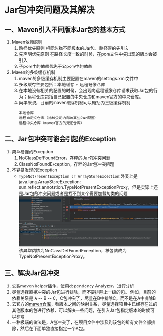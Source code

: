 # Jar包冲突问题及其解决

## 一、Maven引入不同版本Jar包的基本方式
1. Maven依赖原则
   1. 路径优先原则
      相同名称不同版本的Jar包，路径短的先引入
   2. 先声明优先原则
      在路径长度一致的时候，在pom文件中先出现的版本会被引入
   3. 子pom中的依赖优先于父pom中的依赖
2. Maven的多级缓存机制
   1. maven的多级缓存机制主要配置在maven的settings.xml文件中
   2. 多级缓存主要包括：本地缓存 + 远程镜像仓库
   3. 在本地没有相关的配置的时候，会出现向远程镜像仓库请求获取Jar包的行为；远程仓库包括自己配置的中央仓库和maven官方的中央仓库。
   4. 简单来说，目前的maven缓存机制可以概括为三级缓存机制
      ```
      本地仓库
      远程自定义仓库（比如公司内部的某些Jar配置）
      远程中央仓库（maven官方的兜底仓库）
      ```
   

## 二、Jar包冲突可能会引起的Exception
1. 简单易懂的Exception
   1. NoClassDefFoundError，存粹的Jar包冲突问题
   2. ClassNotFoundException，存粹的Jar包冲突问题
2. 不容易发现的Exception
   -  `TypeNotPresentException or ArrayStoreException`:外表上是java.lang.ArrayStoreException: sun.reflect.annotation.TypeNotPresentExceptionProxy，但是实际上还是Jar包的冲突问题或者是找不到某个需要加载的类的问题
      ![代码实例](fig/TypeNotPresentExceptionProxy.png)
      该异常内核为NoClassDefFoundException，被包装成为TypeNotPresentExceptionProxy。


## 三、解决Jar包冲突
1. 安装maven helper插件，使用dependency Analyzer，进行分析
2. 尽量选择直接冲突的Jar包进行排除，而不要排除上一级的包。
   例如，目前的依赖关系是 A -- B -- C，C包冲突了，尽量在B中排除C，而不是在A中排除B
3. 去官方的[maven仓库](https://mvnrepository.com/)，看版本之间的映射关系，尽量选择项目中已经存在过的其他版本的包进行依赖，可以解决一些问题，在引入Jar包指定版本的时候可以参考
4. 一种极端的做法是，A包冲突了，在项目文件中涉及到该包的所有文件全部排除，然后在下面单独直接指定一个A包。
